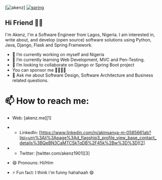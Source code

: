 [![akenz](https://res.cloudinary.com/akenz-enterprise/image/upload/v1635410739/akenz1901/akenz1901-C1-1500x500my_image_w8v7sz.jpg)]
[![spring](https://img.shields.io/badge/img-spring-yellow/https://res.cloudinary.com/akenz-enterprise/image/upload/v1635414768/images_kfjti5.png?logo=spring&logoWidth=20)](https://github.com/akenz1901)

## Hi Friend 👋🏻

I'm Akenz, I'm a Software Engineer from Lagos, Nigeria.
I am interested in, write about, and develop (open source) software solutions
using Python, Java, Django, Flask and Spring Framework.

- 🔭 I’m currently working on myself and Nigeria
- 🌱 I’m currently learning Web Development, MVC and Pen-Testing.
- 👯 I’m looking to collaborate on Django or Spring Boot project
-  You can sponsor me 🤜🏻🤛🏻
- 💬 Ask me about Software Design, Software Architecture and Business related questions.
# 📫 How to reach me:
- Web: [akenz.me][1]
- - LinkedIn: [https://www.linkedin.com/in/akinsanya-m-0585661ab?lipi=urn%3Ali%3Apage%3Ad_flagship3_profile_view_base_contact_details%3BQeBN3CaMTCSkTqDB%2F45k%2Bw%3D%3D][2]
- - Twitter: [twitter.com/akenz1901][3]

- 😄 Pronouns: Hi/Him
- ⚡ Fun fact: I think i'm funny hahahaah 😄

